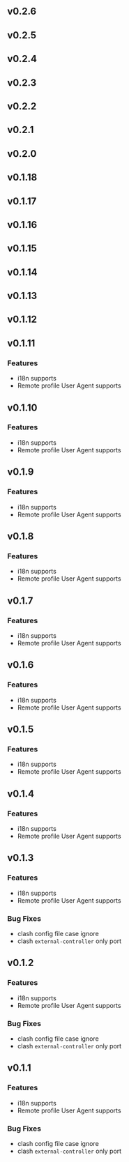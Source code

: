## v0.2.6
## v0.2.5
## v0.2.4
## v0.2.3
## v0.2.2
## v0.2.1
## v0.2.0
## v0.1.18
## v0.1.17
## v0.1.16
## v0.1.15
## v0.1.14


## v0.1.13

## v0.1.12

## v0.1.11

### Features

- i18n supports
- Remote profile User Agent supports

## v0.1.10

### Features

- i18n supports
- Remote profile User Agent supports

## v0.1.9

### Features

- i18n supports
- Remote profile User Agent supports


## v0.1.8

### Features

- i18n supports
- Remote profile User Agent supports

## v0.1.7

### Features

- i18n supports
- Remote profile User Agent supports

## v0.1.6

### Features

- i18n supports
- Remote profile User Agent supports

## v0.1.5

### Features

- i18n supports
- Remote profile User Agent supports


## v0.1.4

### Features

- i18n supports
- Remote profile User Agent supports


## v0.1.3

### Features

- i18n supports
- Remote profile User Agent supports

### Bug Fixes

- clash config file case ignore
- clash `external-controller` only port


## v0.1.2

### Features

- i18n supports
- Remote profile User Agent supports

### Bug Fixes

- clash config file case ignore
- clash `external-controller` only port


## v0.1.1

### Features

- i18n supports
- Remote profile User Agent supports

### Bug Fixes

- clash config file case ignore
- clash `external-controller` only port
